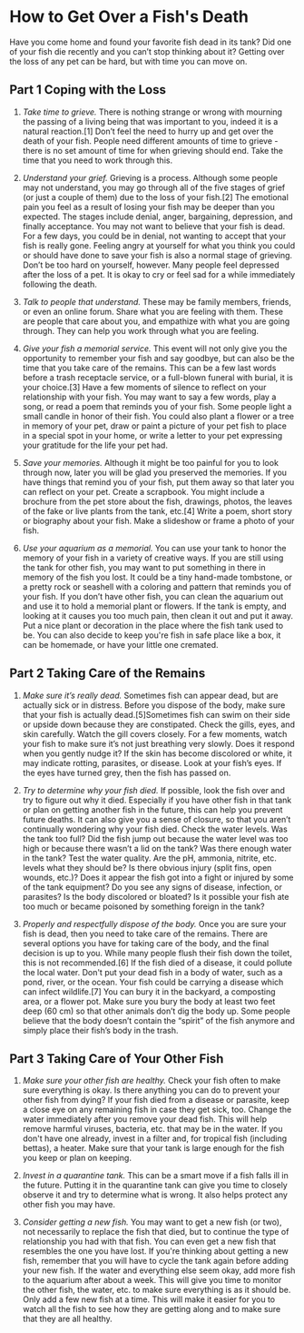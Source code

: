 # **How to Get Over a Fish's Death**

Have you come home and found your favorite fish dead in its tank? Did one of your fish die recently and you can’t stop thinking about it? Getting over the loss of any pet can be hard, but with time you can move on.

## Part 1 Coping with the Loss

1. *Take time to grieve.* There is nothing strange or wrong with mourning the passing of a living being that was important to you, indeed it is a natural reaction.[1] Don’t feel the need to hurry up and get over the death of your fish. People need different amounts of time to grieve - there is no set amount of time for when grieving should end. Take the time that you need to work through this.

2. *Understand your grief.* Grieving is a process. Although some people may not understand, you may go through all of the five stages of grief (or just a couple of them) due to the loss of your fish.[2] The emotional pain you feel as a result of losing your fish may be deeper than you expected. The stages include denial, anger, bargaining, depression, and finally acceptance.
You may not want to believe that your fish is dead. For a few days, you could be in denial, not wanting to accept that your fish is really gone.
Feeling angry at yourself for what you think you could or should have done to save your fish is also a normal stage of grieving. Don’t be too hard on yourself, however.
Many people feel depressed after the loss of a pet. It is okay to cry or feel sad for a while immediately following the death.

3. *Talk to people that understand.* These may be family members, friends, or even an online forum. Share what you are feeling with them. These are people that care about you, and empathize with what you are going through. They can help you work through what you are feeling.

4. *Give your fish a memorial service.* This event will not only give you the opportunity to remember your fish and say goodbye, but can also be the time that you take care of the remains. This can be a few last words before a trash receptacle service, or a full-blown funeral with burial, it is your choice.[3]
Have a few moments of silence to reflect on your relationship with your fish.
You may want to say a few words, play a song, or read a poem that reminds you of your fish.
Some people light a small candle in honor of their fish.
You could also plant a flower or a tree in memory of your pet, draw or paint a picture of your pet fish to place in a special spot in your home, or write a letter to your pet expressing your gratitude for the life your pet had.

5. *Save your memories.* Although it might be too painful for you to look through now, later you will be glad you preserved the memories. If you have things that remind you of your fish, put them away so that later you can reflect on your pet.
Create a scrapbook. You might include a brochure from the pet store about the fish, drawings, photos, the leaves of the fake or live plants from the tank, etc.[4]
Write a poem, short story or biography about your fish.
Make a slideshow or frame a photo of your fish.

6. *Use your aquarium as a memorial.* You can use your tank to honor the memory of your fish in a variety of creative ways.
If you are still using the tank for other fish, you may want to put something in there in memory of the fish you lost. It could be a tiny hand-made tombstone, or a pretty rock or seashell with a coloring and pattern that reminds you of your fish.
If you don’t have other fish, you can clean the aquarium out and use it to hold a memorial plant or flowers.
If the tank is empty, and looking at it causes you too much pain, then clean it out and put it away. Put a nice plant or decoration in the place where the fish tank used to be.
You can also decide to keep you're fish in safe place like a box, it can be homemade, or have your little one cremated.

## Part 2 Taking Care of the Remains

1. *Make sure it’s really dead.* Sometimes fish can appear dead, but are actually sick or in distress. Before you dispose of the body, make sure that your fish is actually dead.[5]Sometimes fish can swim on their side or upside down because they are constipated. Check the gills, eyes, and skin carefully.
Watch the gill covers closely. For a few moments, watch your fish to make sure it’s not just breathing very slowly.
Does it respond when you gently nudge it?
If the skin has become discolored or white, it may indicate rotting, parasites, or disease.
Look at your fish’s eyes. If the eyes have turned grey, then the fish has passed on.

2. *Try to determine why your fish died.* If possible, look the fish over and try to figure out why it died. Especially if you have other fish in that tank or plan on getting another fish in the future, this can help you prevent future deaths. It can also give you a sense of closure, so that you aren’t continually wondering why your fish died.
Check the water levels. Was the tank too full? Did the fish jump out because the water level was too high or because there wasn’t a lid on the tank? Was there enough water in the tank?
Test the water quality. Are the pH, ammonia, nitrite, etc. levels what they should be?
Is there obvious injury (split fins, open wounds, etc.)? Does it appear the fish got into a fight or injured by some of the tank equipment?
Do you see any signs of disease, infection, or parasites? Is the body discolored or bloated?
Is it possible your fish ate too much or became poisoned by something foreign in the tank?

3. *Properly and respectfully dispose of the body.* Once you are sure your fish is dead, then you need to take care of the remains. There are several options you have for taking care of the body, and the final decision is up to you. While many people flush their fish down the toilet, this is not recommended.[6] If the fish died of a disease, it could pollute the local water.
Don't put your dead fish in a body of water, such as a pond, river, or the ocean. Your fish could be carrying a disease which can infect wildlife.[7]
You can bury it in the backyard, a composting area, or a flower pot. Make sure you bury the body at least two feet deep (60 cm) so that other animals don’t dig the body up.
Some people believe that the body doesn’t contain the “spirit” of the fish anymore and simply place their fish’s body in the trash.

## Part 3 Taking Care of Your Other Fish

1. *Make sure your other fish are healthy.* Check your fish often to make sure everything is okay. Is there anything you can do to prevent your other fish from dying? If your fish died from a disease or parasite, keep a close eye on any remaining fish in case they get sick, too.
Change the water immediately after you remove your dead fish. This will help remove harmful viruses, bacteria, etc. that may be in the water.
If you don't have one already, invest in a filter and, for tropical fish (including bettas), a heater.
Make sure that your tank is large enough for the fish you keep or plan on keeping.

2. *Invest in a quarantine tank.* This can be a smart move if a fish falls ill in the future. Putting it in the quarantine tank can give you time to closely observe it and try to determine what is wrong. It also helps protect any other fish you may have.

3. *Consider getting a new fish.* You may want to get a new fish (or two), not necessarily to replace the fish that died, but to continue the type of relationship you had with that fish. You can even get a new fish that resembles the one you have lost.
If you're thinking about getting a new fish, remember that you will have to cycle the tank again before adding your new fish.
If the water and everything else seem okay, add more fish to the aquarium after about a week. This will give you time to monitor the other fish, the water, etc. to make sure everything is as it should be.
Only add a few new fish at a time. This will make it easier for you to watch all the fish to see how they are getting along and to make sure that they are all healthy.

